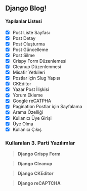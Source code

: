 ## Django Blog!
#### Yapılanlar Listesi
- [x] Post Liste Sayfası
- [x] Post Detay
- [x] Post Oluşturma
- [x] Post Güncelleme
- [x] Post Silme
- [x] Crispy Form Düzenlemesi
- [x] Cleanup Düzenlenmesi
- [x] Misafir Yetkileri
- [x] Postlar için Slug Yapısı
- [x] CKEditor
- [x] Yazar Post İlişkisi
- [x] Yorum Ekleme
- [x] Google reCATPHA
- [x] Pagination Postlar için Sayfalama
- [x] Arama Özelliği
- [x] Kullanıcı Üye Girişi
- [x] Üye Olma
- [x] Kullanıcı Çıkış

### Kullanılan 3. Parti Yazılımlar


> **Django Crispy Form** 

> **Django Cleanup** 

> **Django CKEditor** 

> **Django reCAPTCHA** 
